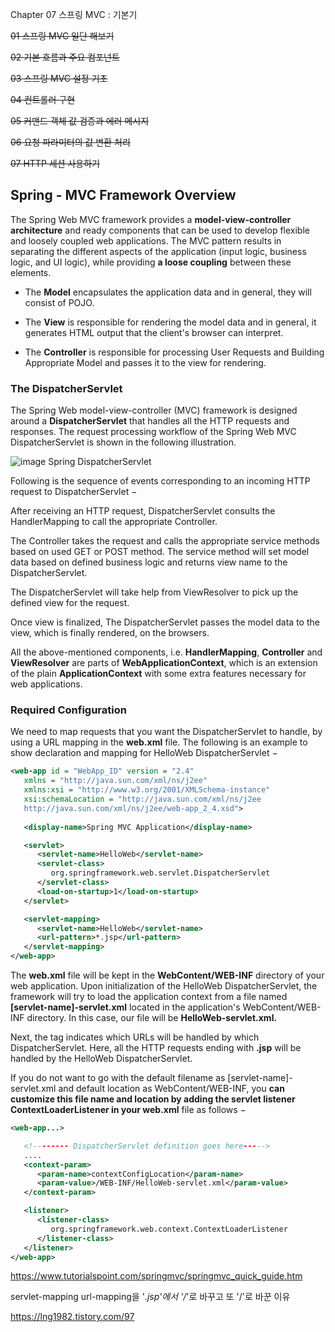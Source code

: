 
Chapter 07 스프링 MVC : 기본기 

~~01 스프링 MVC 일단 해보기~~

~~02 기본 흐름과 주요 컴포넌트~~

~~03 스프링 MVC 설정 기초~~

~~04 컨트롤러 구현~~

~~05 커맨드 객체 값 검증과 에러 메시지~~

~~06 요청 파라미터의 값 변환 처리~~

~~07 HTTP 세션 사용하기~~

## Spring - MVC Framework Overview


The Spring Web MVC framework provides a **model-view-controller architecture** and ready components that can be used to develop flexible and loosely coupled web applications. The MVC pattern results in separating the different aspects of the application (input logic, business logic, and UI logic), while providing **a loose coupling** between these elements.

- The **Model** encapsulates the application data and in general, they will consist of POJO.

- The **View** is responsible for rendering the model data and in general, it generates HTML output that the client's browser can interpret.

- The **Controller** is responsible for processing User Requests and Building Appropriate Model and passes it to the view for rendering.

### The DispatcherServlet

The Spring Web model-view-controller (MVC) framework is designed around a **DispatcherServlet** that handles all the HTTP requests and responses. The request processing workflow of the Spring Web MVC DispatcherServlet is shown in the following illustration.

![image](https://user-images.githubusercontent.com/33514304/56087161-3fd1c080-5ea0-11e9-815f-582825a92f28.png)
Spring DispatcherServlet


Following is the sequence of events corresponding to an incoming HTTP request to DispatcherServlet −

After receiving an HTTP request, DispatcherServlet consults the HandlerMapping to call the appropriate Controller.

The Controller takes the request and calls the appropriate service methods based on used GET or POST method. The service method will set model data based on defined business logic and returns view name to the DispatcherServlet.

The DispatcherServlet will take help from ViewResolver to pick up the defined view for the request.

Once view is finalized, The DispatcherServlet passes the model data to the view, which is finally rendered, on the browsers.

All the above-mentioned components, i.e. **HandlerMapping**, **Controller** and **ViewResolver** are parts of **WebApplicationContext**, which is an extension of the plain **ApplicationContext** with some extra features necessary for web applications.

### Required Configuration

We need to map requests that you want the DispatcherServlet to handle, by using a URL mapping in the **web.xml** file. The following is an example to show declaration and mapping for HelloWeb DispatcherServlet −

```xml
<web-app id = "WebApp_ID" version = "2.4"
   xmlns = "http://java.sun.com/xml/ns/j2ee" 
   xmlns:xsi = "http://www.w3.org/2001/XMLSchema-instance"
   xsi:schemaLocation = "http://java.sun.com/xml/ns/j2ee 
   http://java.sun.com/xml/ns/j2ee/web-app_2_4.xsd">
 
   <display-name>Spring MVC Application</display-name>

   <servlet>
      <servlet-name>HelloWeb</servlet-name>
      <servlet-class>
         org.springframework.web.servlet.DispatcherServlet
      </servlet-class>
      <load-on-startup>1</load-on-startup>
   </servlet>

   <servlet-mapping>
      <servlet-name>HelloWeb</servlet-name>
      <url-pattern>*.jsp</url-pattern>
   </servlet-mapping>
</web-app>
```

The **web.xml** file will be kept in the **WebContent/WEB-INF** directory of your web application. Upon initialization of the HelloWeb DispatcherServlet, the framework will try to load the application context from a file named **[servlet-name]-servlet.xml** located in the application's WebContent/WEB-INF directory. In this case, our file will be **HelloWeb-servlet.xml.**

Next, the <servlet-mapping> tag indicates which URLs will be handled by which DispatcherServlet. Here, all the HTTP requests ending with **.jsp** will be handled by the HelloWeb DispatcherServlet.

If you do not want to go with the default filename as [servlet-name]-servlet.xml and default location as WebContent/WEB-INF, you **can customize this file name and location by adding the servlet listener ContextLoaderListener in your web.xml** file as follows −

```xml
<web-app...>

   <!-------- DispatcherServlet definition goes here----->
   ....
   <context-param>
      <param-name>contextConfigLocation</param-name>
      <param-value>/WEB-INF/HelloWeb-servlet.xml</param-value>
   </context-param>

   <listener>
      <listener-class>
         org.springframework.web.context.ContextLoaderListener
      </listener-class>
   </listener>
</web-app>
```

https://www.tutorialspoint.com/springmvc/springmvc_quick_guide.htm

servlet-mapping url-mapping을 '*.jsp'에서 '/*'로 바꾸고 또 '/'로 바꾼 이유

https://lng1982.tistory.com/97
